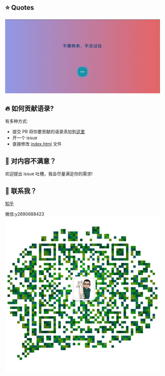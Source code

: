 ## ⭐ Quotes

![wechat](qr.png)

## 🔥 如何贡献语录?
有多种方式:  
* 提交 PR 将你要贡献的语录添加到[这里](quotes.md)
* 开一个 issue  
* 直接修改 [index.html](index.html) 文件  

## 🚧 对内容不满意？
欢迎提出 issue 吐槽，我会尽量满足你的需求!  

## 📱 联系我？
[知乎](https://www.zhihu.com/people/li-xin-32-2)

微信:y2690688423
![wechat](wechat.jpg)